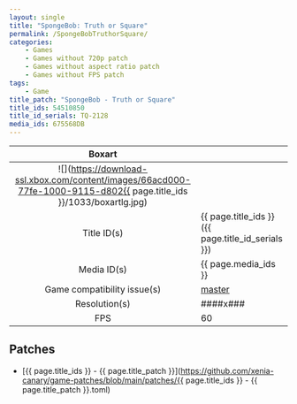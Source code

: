 ```yaml
---
layout: single
title: "SpongeBob: Truth or Square"
permalink: /SpongeBobTruthorSquare/
categories:
    - Games
    - Games without 720p patch
    - Games without aspect ratio patch
    - Games without FPS patch
tags:
    - Game
title_patch: "SpongeBob - Truth or Square"
title_ids: 54510850
title_id_serials: TQ-2128
media_ids: 675568DB
---
```


| Boxart                      |                                                                                        |
| :----:                      | :-                                                                                     |
| ![](https://download-ssl.xbox.com/content/images/66acd000-77fe-1000-9115-d802{{ page.title_ids }}/1033/boxartlg.jpg) |
| Title ID(s)                 | {{ page.title_ids }} ({{ page.title_id_serials }})                                     |
| Media ID(s)                 | {{ page.media_ids }}                                                                   |
| Game compatibility issue(s) | [master](https://github.com/xenia-project/game-compatibility/issues/767)               |
| Resolution(s)               | ####x###                                                                               |
| FPS                         | 60                                                                                     |

## Patches
* [{{ page.title_ids }} - {{ page.title_patch }}](https://github.com/xenia-canary/game-patches/blob/main/patches/{{ page.title_ids }} - {{ page.title_patch }}.toml)
